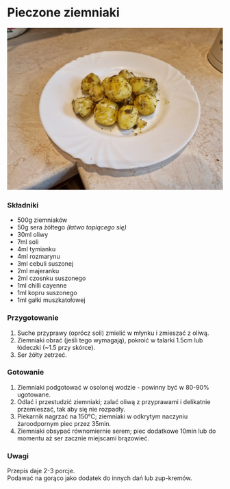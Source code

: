 # Pieczone ziemniaki

![Zdjęcie dania](Pieczone_ziemniaki.jpg)

### Składniki
- 500g ziemniaków
- 50g sera żółtego *(łatwo topiącego się)*
- 30ml oliwy
- 7ml soli
- 4ml tymianku
- 4ml rozmarynu
- 3ml cebuli suszonej
- 2ml majeranku
- 2ml czosnku suszonego
- 1ml chilli cayenne
- 1ml kopru suszonego
- 1ml gałki muszkatołowej

### Przygotowanie
1. Suche przyprawy (oprócz soli) zmielić w młynku i zmieszać z oliwą.
2. Ziemniaki obrać (jeśli tego wymagają), pokroić w talarki 1.5cm lub łódeczki (~1.5 przy skórce).
3. Ser żółty zetrzeć.

### Gotowanie
1. Ziemniaki podgotować w osolonej wodzie - powinny być w 80-90% ugotowane.
2. Odlać i przestudzić ziemniaki; zalać oliwą z przyprawami i delikatnie przemieszać, tak aby się nie rozpadły.
3. Piekarnik nagrzać na 150°C; ziemniaki w odkrytym naczyniu żaroodpornym piec przez 35min.
4. Ziemniaki obsypać równomiernie serem; piec dodatkowe 10min lub do momentu aż ser zacznie miejscami brązowieć.


### Uwagi
Przepis daje 2-3 porcje.\
Podawać na gorąco jako dodatek do innych dań lub zup-kremów.

